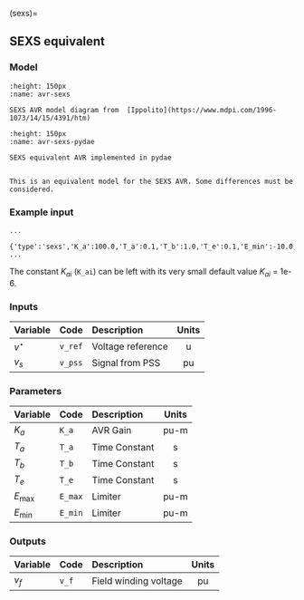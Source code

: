 (sexs)=
## SEXS equivalent

### Model

```{figure} ./sexs.png
:height: 150px
:name: avr-sexs

SEXS AVR model diagram from  [Ippolito](https://www.mdpi.com/1996-1073/14/15/4391/htm)
```

```{figure} ./sexs.svg
:height: 150px
:name: avr-sexs-pydae

SEXS equivalent AVR implemented in pydae 
```

```{warning} 

This is an equivalent model for the SEXS AVR. Some differences must be considered.
```

### Example input

```{code} 
...
 {'type':'sexs','K_a':100.0,'T_a':0.1,'T_b':1.0,'T_e':0.1,'E_min':-10.0,'E_max':10.0}
...
```

The constant $K_{ai}$ (`K_ai`) can be left with its very small default value $K_{ai}$ = 1e-6.



### Inputs

| Variable   | Code        | Description        |  Units |
| :--------- | :---------- | :----------------- | :-----:| 
| $v^\star$  | ``v_ref``   | Voltage reference  |  u     |                  
| $v_s$      | ``v_pss``   | Signal from PSS    |  pu    |              


### Parameters

| Variable   | Code        | Description    |  Units  |
| :--------- |:----------  | :------------- | :------:| 
| $K_a$      | ``K_a``     | AVR Gain       |  pu-m   | 
| $T_a$      | ``T_a``     | Time Constant  |  s      |              
| $T_b$      | ``T_b``     | Time Constant  |  s      |             
| $T_e$      | ``T_e``     | Time Constant  |  s      |             
| $E_{\max}$ | ``E_max``   | Limiter        |  pu-m   |                 
| $E_{\min}$ | ``E_min``   | Limiter        |  pu-m   |                  


### Outputs

| Variable   | Code        | Description           |  Units  |
| :--------- | :---------- | :-------------------- |:-------:|     
| $v_f$      | ``v_f``     | Field winding voltage |  pu     | 
